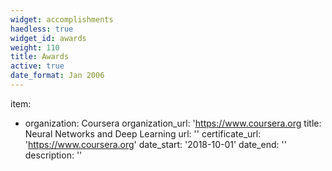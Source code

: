 ```yaml
---
widget: accomplishments
haedless: true
widget_id: awards
weight: 110
title: Awards
active: true
date_format: Jan 2006
---
```

item:
  - organization: Coursera
    organization_url: 'https://www.coursera.org
    title: Neural Networks and Deep Learning
    url: ''
    certificate_url: 'https://www.coursera.org'
    date_start: '2018-10-01'
    date_end: ''
    description: ''